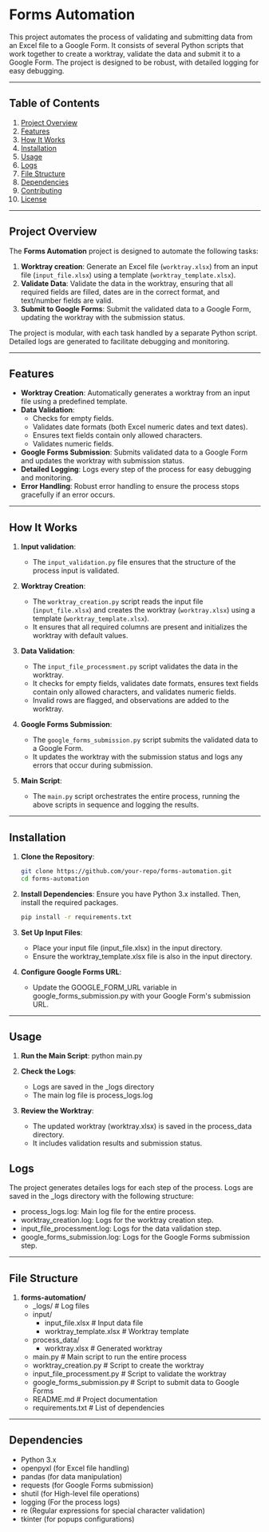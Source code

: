 # Forms Automation

This project automates the process of validating and submitting data from an Excel file to a Google Form. It consists of several Python scripts that work together to create a worktray, validate the data and submit it to a Google Form. The project is designed to be robust, with detailed logging for easy debugging.

---

## Table of Contents

1. [Project Overview](#project-overview)
2. [Features](#features)
3. [How It Works](#how-it-works)
4. [Installation](#installation)
5. [Usage](#usage)
6. [Logs](#logs)
7. [File Structure](#file-structure)
8. [Dependencies](#dependencies)
9. [Contributing](#contributing)
10. [License](#license)

---

## Project Overview

The **Forms Automation** project is designed to automate the following tasks:
1. **Worktray creation**: Generate an Excel file (`worktray.xlsx`) from an input file (`input_file.xlsx`) using a template (`worktray_template.xlsx`).
2. **Validate Data**: Validate the data in the worktray, ensuring that all required fields are filled, dates are in the correct format, and text/number fields are valid.
3. **Submit to Google Forms**: Submit the validated data to a Google Form, updating the worktray with the submission status.

The project is modular, with each task handled by a separate Python script. Detailed logs are generated to facilitate debugging and monitoring.

---

## Features

- **Worktray Creation**: Automatically generates a worktray from an input file using a predefined template.
- **Data Validation**:
  - Checks for empty fields.
  - Validates date formats (both Excel numeric dates and text dates).
  - Ensures text fields contain only allowed characters.
  - Validates numeric fields.
- **Google Forms Submission**: Submits validated data to a Google Form and updates the worktray with submission status.
- **Detailed Logging**: Logs every step of the process for easy debugging and monitoring.
- **Error Handling**: Robust error handling to ensure the process stops gracefully if an error occurs.

---

## How It Works

1. **Input validation**:
   - The `input_validation.py` file ensures that the structure of the process input is validated.

2. **Worktray Creation**:
   - The `worktray_creation.py` script reads the input file (`input_file.xlsx`) and creates the worktray (`worktray.xlsx`) using a template (`worktray_template.xlsx`).
   - It ensures that all required columns are present and initializes the worktray with default values.

3. **Data Validation**:
   - The `input_file_processment.py` script validates the data in the worktray.
   - It checks for empty fields, validates date formats, ensures text fields contain only allowed characters, and validates numeric fields.
   - Invalid rows are flagged, and observations are added to the worktray.

4. **Google Forms Submission**:
   - The `google_forms_submission.py` script submits the validated data to a Google Form.
   - It updates the worktray with the submission status and logs any errors that occur during submission.

5. **Main Script**:
   - The `main.py` script orchestrates the entire process, running the above scripts in sequence and logging the results.

---

## Installation

1. **Clone the Repository**:
   ```bash
   git clone https://github.com/your-repo/forms-automation.git
   cd forms-automation

2. **Install Dependencies**:
   Ensure you have Python 3.x installed. Then, install the required packages.
   ```bash
   pip install -r requirements.txt

3. **Set Up Input Files**:
   - Place your input file (input_file.xlsx) in the input directory.
   - Ensure the worktray_template.xlsx file is also in the input directory.

4. **Configure Google Forms URL**:
    - Update the GOOGLE_FORM_URL variable in google_forms_submission.py with your Google Form's submission URL.

---

## Usage

1. **Run the Main Script**:
python main.py

2. **Check the Logs**:
    - Logs are saved in the _logs directory
    - The main log file is process_logs.log

3. **Review the Worktray**:
    - The updated worktray (worktray.xlsx) is saved in the process_data directory.
    - It includes validation results and submission status.

## Logs

The project generates detailes logs for each step of the process. Logs are saved in the _logs directory with the following structure:
   - process_logs.log: Main log file for the entire process.
   - worktray_creation.log: Logs for the worktray creation step.
   - input_file_processment.log: Logs for the data validation step.
   - google_forms_submission.log: Logs for the Google Forms submission step.

---   

## File Structure

1. **forms-automation/**
   - _logs/                       # Log files
   - input/
      - input_file.xlsx           # Input data file
      - worktray_template.xlsx    # Worktray template
   - process_data/
      - worktray.xlsx             # Generated worktray
   - main.py                      # Main script to run the entire process
   - worktray_creation.py         # Script to create the worktray
   - input_file_processment.py    # Script to validate the worktray
   - google_forms_submission.py   # Script to submit data to Google Forms
   - README.md                    # Project documentation
   - requirements.txt             # List of dependencies

---

## Dependencies

- Python 3.x
- openpyxl (for Excel file handling)
- pandas (for data manipulation)
- requests (for Google Forms submission)
- shutil (for High-level file operations)
- logging (For the process logs)
- re (Regular expressions for special character validation)
- tkinter (for popups configurations)